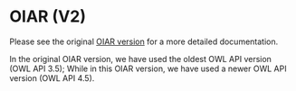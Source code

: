 # OIAR (V2)

Please see the original [OIAR version](https://github.com/inesosman/OIAR) for a more detailed documentation.

In the original OIAR version, we have used the oldest OWL API version (OWL API 3.5); While in this OIAR version, we have used a newer OWL API version (OWL API 4.5).
